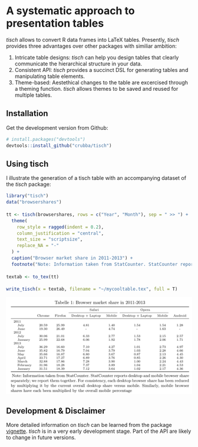
# A systematic approach to presentation tables
*tisch* allows to convert R data frames into LaTeX tables. Presently, *tisch* provides three advantages over other packages with similiar ambition:

1. Intricate table designs: *tisch* can help you design tables that clearly communicate the hierarchical structure in your data.
2. Consistent API: *tisch* provides a succinct DSL for generating tables and manipulating table elements.
3. Theme-based: Aestethical changes to the table are excercised through a theming function. *tisch* allows themes to be saved and reused for multiple tables.

## Installation 
Get the development version from Github: 


```r
# install.packages("devtools")
devtools::install_github("crubba/tisch")
```

## Using tisch
I illustrate the generation of a tisch table with an accompanying dataset of the *tisch* package:


```r
library("tisch")
data("browsershares")

tt <- tisch(browsershares, rows = c("Year", "Month"), sep = " >> ") +
  theme(
    row_style = ragged(indent = 0.2),
    column_justification = "central",
    text_size = "scriptsize",
    replace_NA = "-"
  ) + 
  caption("Browser market share in 2011-2013") +
  footnote("Note: Information taken from StatCounter. StatCounter reports desktop and mobile browser share separately; we report them together. For consistency, each desktop browser share has been reduced by multiplying it by the current overall desktop share versus mobile. Similarly, mobile browser shares have each been multiplied by the overall mobile percentage")

textab <- to_tex(tt)

write_tisch(x = textab, filename = "~/mycooltable.tex", full = T)
```

![tisch-output](tisch-output.png)

## Development & Disclaimer
More detailed information on *tisch* can be learned from the package [vignette](). *tisch* is in a very early development stage. Part of the API are likely to change in future versions. 
